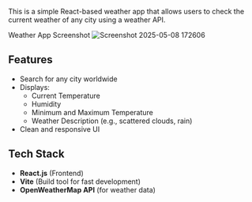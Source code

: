 This is a simple React-based weather app that allows users to check the current weather of any city using a weather API.

Weather App Screenshot
![Screenshot 2025-05-08 172606](https://github.com/user-attachments/assets/111f7d3c-72b9-40fa-97ff-3c8ea72e6323)

## Features

- Search for any city worldwide 
- Displays:
  - Current Temperature 
  - Humidity 
  - Minimum and Maximum Temperature 
  - Weather Description (e.g., scattered clouds, rain)
- Clean and responsive UI

## Tech Stack

- **React.js** (Frontend)
- **Vite** (Build tool for fast development)
- **OpenWeatherMap API** (for weather data)
